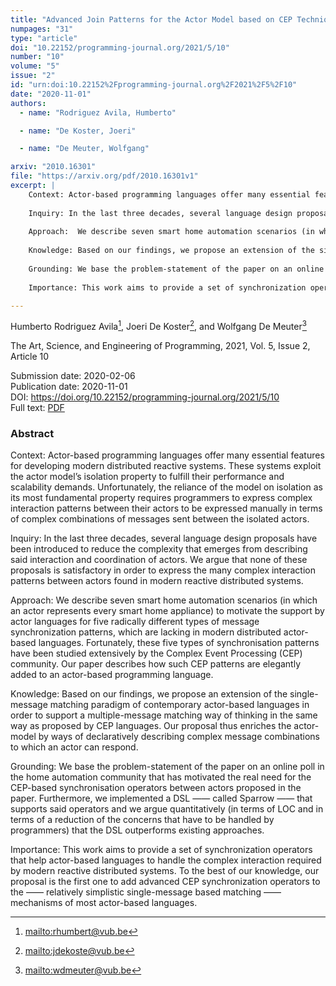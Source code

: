 ```yaml
---
title: "Advanced Join Patterns for the Actor Model based on CEP Techniques"
numpages: "31"
type: "article"
doi: "10.22152/programming-journal.org/2021/5/10"
number: "10"
volume: "5"
issue: "2"
id: "urn:doi:10.22152%2Fprogramming-journal.org%2F2021%2F5%2F10"
date: "2020-11-01"
authors: 
  - name: "Rodriguez Avila, Humberto"

  - name: "De Koster, Joeri"

  - name: "De Meuter, Wolfgang"

arxiv: "2010.16301"
file: "https://arxiv.org/pdf/2010.16301v1"
excerpt: |
    Context: Actor-based programming languages offer many essential features for developing modern distributed reactive systems. These systems exploit the actor model’s isolation property to fulfill their performance and scalability demands. Unfortunately, the reliance of the model on isolation as its most fundamental property requires programmers to express complex interaction patterns between their actors to be expressed manually in terms of complex combinations of messages sent between the isolated actors.
    
    Inquiry: In the last three decades, several language design proposals have been introduced to reduce the complexity that emerges from describing said interaction and coordination of actors. We argue that none of these proposals is satisfactory in order to express the many complex interaction patterns between actors found in modern reactive distributed systems.
    
    Approach:  We describe seven smart home automation scenarios (in which an actor represents every smart home appliance) to motivate the support by actor languages for five radically different types of message synchronization patterns, which are lacking in modern distributed actor-based languages. Fortunately, these five types of synchronisation patterns have been studied extensively by the Complex Event Processing (CEP) community. Our paper describes how such CEP patterns are elegantly added to an actor-based programming language.
    
    Knowledge: Based on our findings, we propose an extension of the single-message matching paradigm of contemporary actor-based languages in order to support a multiple-message matching way of thinking in the same way as proposed by CEP languages. Our proposal thus enriches the actor-model by ways of declaratively describing complex message combinations to which an actor can respond.
    
    Grounding: We base the problem-statement of the paper on an online poll in the home automation community that has motivated the real need for the CEP-based synchronisation operators between actors proposed in the paper. Furthermore, we implemented a DSL —— called Sparrow —— that supports said operators and we argue quantitatively (in terms of LOC and in terms of a reduction of the concerns that have to be handled by programmers) that the DSL outperforms existing approaches.
    
    Importance: This work aims to provide a set of synchronization operators that help actor-based languages to handle the complex interaction required by modern reactive distributed systems. To the best of our knowledge, our proposal is the first one to add advanced CEP synchronization operators to the —— relatively simplistic single-message based matching —— mechanisms of most actor-based languages.

---
```

Humberto Rodriguez Avila[^1], Joeri De Koster[^2], and Wolfgang De Meuter[^3]

The Art, Science, and Engineering of Programming, 2021, Vol. 5, Issue 2, Article 10

Submission date: 2020-02-06  
Publication date: 2020-11-01  
DOI: <https://doi.org/10.22152/programming-journal.org/2021/5/10>  
Full text: [PDF](https://arxiv.org/pdf/2010.16301v1)  


### Abstract

Context: Actor-based programming languages offer many essential features for developing modern distributed reactive systems. These systems exploit the actor model’s isolation property to fulfill their performance and scalability demands. Unfortunately, the reliance of the model on isolation as its most fundamental property requires programmers to express complex interaction patterns between their actors to be expressed manually in terms of complex combinations of messages sent between the isolated actors.

Inquiry: In the last three decades, several language design proposals have been introduced to reduce the complexity that emerges from describing said interaction and coordination of actors. We argue that none of these proposals is satisfactory in order to express the many complex interaction patterns between actors found in modern reactive distributed systems.

Approach:  We describe seven smart home automation scenarios (in which an actor represents every smart home appliance) to motivate the support by actor languages for five radically different types of message synchronization patterns, which are lacking in modern distributed actor-based languages. Fortunately, these five types of synchronisation patterns have been studied extensively by the Complex Event Processing (CEP) community. Our paper describes how such CEP patterns are elegantly added to an actor-based programming language.

Knowledge: Based on our findings, we propose an extension of the single-message matching paradigm of contemporary actor-based languages in order to support a multiple-message matching way of thinking in the same way as proposed by CEP languages. Our proposal thus enriches the actor-model by ways of declaratively describing complex message combinations to which an actor can respond.

Grounding: We base the problem-statement of the paper on an online poll in the home automation community that has motivated the real need for the CEP-based synchronisation operators between actors proposed in the paper. Furthermore, we implemented a DSL —— called Sparrow —— that supports said operators and we argue quantitatively (in terms of LOC and in terms of a reduction of the concerns that have to be handled by programmers) that the DSL outperforms existing approaches.

Importance: This work aims to provide a set of synchronization operators that help actor-based languages to handle the complex interaction required by modern reactive distributed systems. To the best of our knowledge, our proposal is the first one to add advanced CEP synchronization operators to the —— relatively simplistic single-message based matching —— mechanisms of most actor-based languages.


[^1]: <mailto:rhumbert@vub.be>

[^2]: <mailto:jdekoste@vub.be>

[^3]: <mailto:wdmeuter@vub.be>

